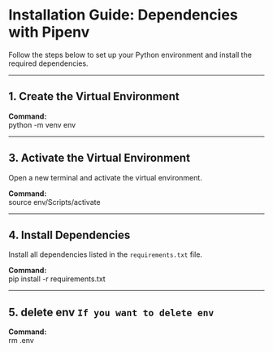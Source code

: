 # Installation Guide: Dependencies with Pipenv

Follow the steps below to set up your Python environment and install the required dependencies.

---

## 1. Create the Virtual Environment

**Command:**  
python -m venv env

---

## 3. Activate the Virtual Environment

Open a new terminal and activate the virtual environment.

**Command:**  
source env/Scripts/activate

---

## 4. Install Dependencies

Install all dependencies listed in the `requirements.txt` file.

**Command:**  
pip install -r requirements.txt

---

## 5. delete env `If you want to delete env`

**Command:**  
rm .env 
